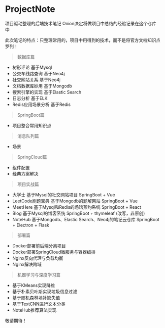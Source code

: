 # ProjectNote
项目驱动整理的后端技术笔记
Onion决定将做项目中总结的经验记录在这个仓库中

此次笔记的特点：只整理常用的，项目中用得到的技术，而不是将官方文档知识点罗列！

> 数据库篇

- 树形评论 基于Mysql
- 公交车线路查询 基于Neo4j
- 社交网站关系 基于Neo4j
- 文档数据库妙用 基于Mongodb
- 搜索引擎的实现 基于Elastic Search
- 日志分析 基于ELK
- Redis应用场景分析 基于Redis

> SpringBoot篇

- 项目整合常用知识点

> 消息队列篇

- 场景

> SpringCloud篇

- 组件配置
- 经典方案解决

> 项目实战篇

- 大学士 基于Mysql的社交网站项目 SpringBoot + Vue
- LeetCode刷题宝典 基于Mongodb的题解网站 SpringBoot + Vue
- MeetHere 基于Mysql和Redis的场馆预约系统 SpringBoot + React
- Blog 基于Mysql的博客系统 SpringBoot + thymeleaf (改写，非原创)
- NoteHub 基于Mongodb、Elastic Search、Neo4j的笔记云仓库 SpringBoot + Electron + Flask

> 部署篇

- Docker部署前后端分离项目
- Docker部署SpringCloud微服务与容器编排
- Nginx反向代理与负载均衡
- Nginx解决跨域

> 机器学习与深度学习篇

- 基于KMeans实现降维
- 基于朴素贝叶斯实现垃圾信息过滤
- 基于随机森林填补缺失值
- 基于TextCNN进行文本分类
- NoteHub推荐算法实现
 
敬请期待！


